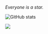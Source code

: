 *Everyone is a star.*

![GitHub stats](https://github-readme-stats.vercel.app/api?username=TNTksals&show_icons=true)

<!-- <div align="center"> -->
<div>
    <img  src="https://github-readme-stats.vercel.app/api/top-langs/?username=TNTksals&layout=compact" />
</div>
